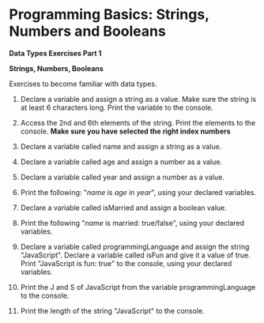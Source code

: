 # Programming Basics: Strings, Numbers and Booleans

**Data Types Exercises Part 1**

**Strings, Numbers, Booleans**

Exercises to become familiar with data types. 

1. Declare a variable and assign a string as a value. Make sure the string is at least 6 characters long. Print the variable to the console.

2. Access the 2nd and 6th elements of the string. Print the elements to the console. **Make sure you have selected the right index numbers** 

3. Declare a variable called name and assign a string as a value. 

4. Declare a variable called age and assign a number as a value. 

5. Declare a variable called year and assign a number as a value. 

6. Print the following: "*name* is *age* in *year*", using your declared variables. 

7. Declare a variable called isMarried and assign a boolean value. 

8. Print the following "*name* is married: true/false", using your declared variables.

9. Declare a variable called programmingLanguage and assign the string "JavaScript". Declare a variable called isFun and give it a value of true.  Print "JavaScript is fun: true" to the console, using your declared variables. 

10. Print the J and S of JavaScript from the variable programmingLanguage to the console. 

11. Print the length of the string "JavaScript" to the console.